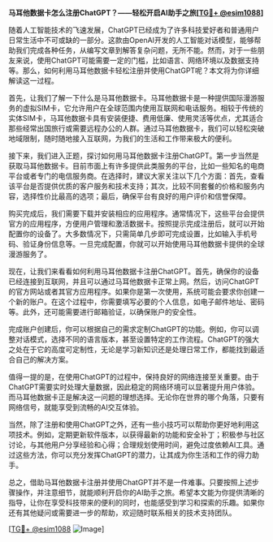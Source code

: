 **马耳他数据卡怎么注册ChatGPT？——轻松开启AI助手之旅[[TG💪+ @esim1088](https://t.me/s/esim1088)]**

随着人工智能技术的飞速发展，ChatGPT已经成为了许多科技爱好者和普通用户日常生活中不可或缺的一部分。这款由OpenAI开发的人工智能对话模型，能够帮助我们完成各种任务，从编写文章到解答复杂问题，无所不能。然而，对于一些朋友来说，使用ChatGPT可能需要一定的门槛，比如语言、网络环境以及数据支持等。那么，如何利用马耳他数据卡轻松注册并使用ChatGPT呢？本文将为你详细解读这一过程。

首先，让我们了解一下什么是马耳他数据卡。马耳他数据卡是一种提供国际漫游服务的虚拟SIM卡，它允许用户在全球范围内使用互联网和电话服务。相较于传统的实体SIM卡，马耳他数据卡具有安装便捷、费用低廉、使用灵活等优点，尤其适合那些经常出国旅行或需要远程办公的人群。通过马耳他数据卡，我们可以轻松突破地域限制，随时随地接入互联网，为我们的生活和工作带来极大的便利。

接下来，我们进入正题，探讨如何用马耳他数据卡注册ChatGPT。第一步当然是获取马耳他数据卡。目前市面上有许多提供此类服务的平台，比如一些知名的电商平台或者专门的电信服务商。在选择时，建议大家关注以下几个方面：首先，查看该平台是否提供优质的客户服务和技术支持；其次，比较不同套餐的价格和服务内容，选择性价比最高的选项；最后，确保平台有良好的用户评价和信誉保障。

购买完成后，我们需要下载并安装相应的应用程序。通常情况下，这些平台会提供官方的应用程序，方便用户管理和激活数据卡。按照提示完成注册后，就可以开始配置你的设备了。大多数情况下，只需简单几步即可完成设置，比如输入手机号码、验证身份信息等。一旦完成配置，你就可以开始使用马耳他数据卡提供的全球漫游服务了。

现在，让我们来看看如何利用马耳他数据卡注册ChatGPT。首先，确保你的设备已经连接到互联网，并且可以通过马耳他数据卡正常上网。然后，访问ChatGPT的官方网站或者其官方应用程序。如果你是第一次使用，系统可能会要求你创建一个新的账户。在这个过程中，你需要填写必要的个人信息，如电子邮件地址、密码等。此外，还可能需要进行邮箱验证，以确保账户的安全性。

完成账户创建后，你可以根据自己的需求定制ChatGPT的功能。例如，你可以调整对话模式，选择不同的语言版本，甚至设置特定的工作流程。ChatGPT的强大之处在于它的高度可定制性，无论是学习新知识还是处理日常工作，都能找到最适合自己的解决方案。

值得一提的是，在使用ChatGPT的过程中，保持良好的网络连接至关重要。由于ChatGPT需要实时处理大量数据，因此稳定的网络环境可以显著提升用户体验。而马耳他数据卡正是解决这一问题的理想选择。无论你在世界的哪个角落，只要有网络信号，就能享受到流畅的AI交互体验。

当然，除了注册和使用ChatGPT之外，还有一些小技巧可以帮助你更好地利用这项技术。例如，定期更新软件版本，以获得最新的功能和安全补丁；积极参与社区讨论，与其他用户分享经验和心得；合理规划使用时间，避免过度依赖AI工具。通过这些方法，你可以充分发挥ChatGPT的潜力，让其成为你生活和工作的得力助手。

总之，借助马耳他数据卡注册并使用ChatGPT并不是一件难事。只要按照上述步骤操作，并注意细节，就能顺利开启你的AI助手之旅。希望本文能为你提供清晰的指导，让你在享受科技带来的便利的同时，也能感受到学习和探索的乐趣。如果你还有其他疑问或需要进一步的帮助，欢迎随时联系相关的技术支持团队。

[[TG💪+ @esim1088](https://t.me/s/esim1088) ![Image](https://i.postimg.cc/4NQfJmqS/Snipaste-2025-05-13-00-14-12.png)]